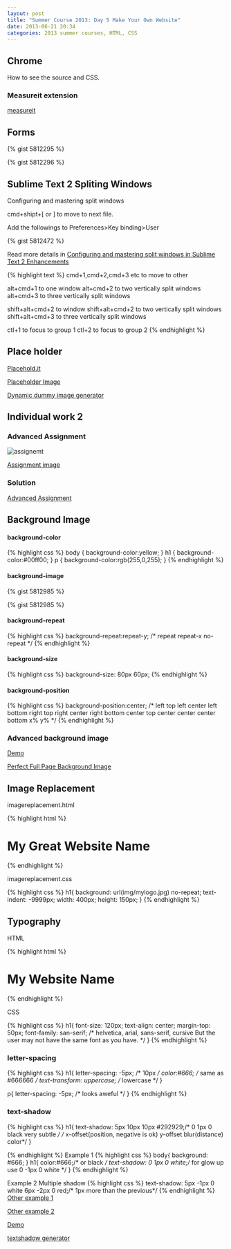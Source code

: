 ```yaml
---
layout: post
title: "Summer Course 2013: Day 5 Make Your Own Website"
date: 2013-06-21 20:34
categories: 2013 summer courses, HTML, CSS
---
```


## Chrome


How to see the source and CSS.

### Measureit extension

[measureit](https://chrome.google.com/webstore/detail/measureit/pokhcahijjfkdccinalifdifljglhclm)



## Forms


{% gist 5812295 %}

{% gist 5812296 %}

## Sublime Text 2 Spliting Windows


Configuring and mastering split windows

cmd+shipt+[ or ] to move to next file. 

Add the followings to Preferences>Key binding>User

{% gist 5812472 %}

Read more details in 
[Configuring and mastering split windows in Sublime Text 2 Enhancements](http://shinokada.github.io/blog/2013/06/13/sublime-text-2-enhancements/)

{% highlight text %}
cmd+1,cmd+2,cmd+3 etc to move to other 

alt+cmd+1 to one window
alt+cmd+2 to two vertically split windows
alt+cmd+3 to three vertically split windows

shift+alt+cmd+2 to window
shift+alt+cmd+2 to two vertically split windows
shift+alt+cmd+3 to three vertically split windows

ctl+1 to focus to group 1
ctl+2 to focus to group 2
{% endhighlight %}

## Place holder


[Placehold.it](http://placehold.it/)

[Placeholder Image](http://lorempixel.com/)

[Dynamic dummy image generator](http://dummyimage.com/)



## Individual work 2


### Advanced Assignment 
![assignemt](http://sokada.site44.com/img/assignment2.png)

[Assignment image](http://sokada.site44.com/img/assignment2.png)
 
### Solution
[Advanced Assignment](http://sokada.site44.com/assignment2.html)



## Background Image


#### background-color
	
{% highlight css %}
body
{
	background-color:yellow;
}
h1
{
	background-color:#00ff00;
}
p
{
	background-color:rgb(255,0,255);
}
{% endhighlight %}

#### background-image

{% gist 5812985 %}

{% gist 5812985 %}

#### background-repeat

{% highlight css %}
background-repeat:repeat-y;
/*
repeat
repeat-x
no-repeat
*/
{% endhighlight %}

#### background-size

{% highlight css %}
background-size: 80px 60px;
{% endhighlight %}

#### background-position

{% highlight css %}
background-position:center; 
/* left top
left center
left bottom
right top
right center
right bottom
center top
center center
center bottom
x% y%
*/
{% endhighlight %}

### Advanced background image

[Demo](http://css-tricks.com/examples/FullPageBackgroundImage/css-1.php)

[Perfect Full Page Background Image](http://css-tricks.com/perfect-full-page-background-image/)


## Image Replacement


imagereplacement.html

{% highlight html %}
<h1>My Great Website Name</h1>
{% endhighlight %}

imagereplacement.css

{% highlight css %}
h1{
	background: url(img/mylogo.jpg) no-repeat;
	text-indent: -9999px;
	width: 400px;
	height: 150px;
}
{% endhighlight %}

## Typography


HTML

{% highlight html %}
<h1>My Website Name</h1>
{% endhighlight %}

CSS

{% highlight css %}
h1{
	font-size: 120px;
	text-align: center;
	margin-top: 50px;
	font-family: san-serif; 
	/* helvetica, arial, sans-serif, cursive
	But the user may not have the same font as you have.
	*/
}
{% endhighlight %}	


### letter-spacing
{% highlight css %}
h1{
	letter-spacing: -5px; /* 10px */
	color:#666; /* same as #666666 */
	text-transform: uppercase; /* lowercase */
}

p{
	letter-spacing: -5px; /* looks aweful */ 
}
{% endhighlight %}

### text-shadow
{% highlight css %}
h1{
	text-shadow: 5px 10px 10px #292929;/* 0 1px 0 black very subtle */
	/* x-offset(position, negative is ok) y-offset blur(distance) color*/
}

{% endhighlight %} 
Example 1
{% highlight css %}
body{
	background: #666;
}
h1{
	color:#666;/* or black */
	text-shadow: 0 1px 0 white;/* for glow up use 0 -1px 0 white */
}
{% endhighlight %}

Example 2 Multiple shadow
{% highlight css %}
text-shadow: 
	5px -1px 0 white
	6px -2px 0 red;/* 1px more than the previous*/
{% endhighlight %}
[Other example 1](http://designshack.net/articles/css/12-fun-css-text-shadows-you-can-copy-and-paste/)

[Other example 2](http://line25.com/articles/using-css-text-shadow-to-create-cool-text-effects)

[Demo](http://line25.com/wp-content/uploads/2010/text-shadow/demo/index.html#vintage)

[textshadow generator](http://css3gen.com/text-shadow/)


